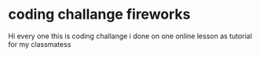 # coding challange fireworks

Hi every one this is coding challange i done on one online lesson as tutorial for my classmatess
